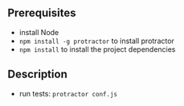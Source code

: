 ## Prerequisites
- install Node 
- `npm install -g protractor` to install protractor
- `npm install` to install the project dependencies

## Description
- run tests: `protractor conf.js`
